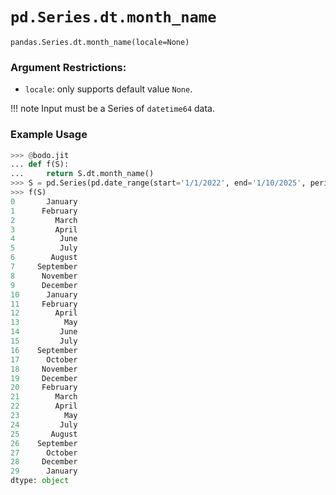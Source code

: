 # `pd.Series.dt.month_name`

`pandas.Series.dt.month_name(locale=None)`

### Argument Restrictions:
 * `locale`: only supports default value `None`.

!!! note
	Input must be a Series of `datetime64` data.

### Example Usage

``` py
>>> @bodo.jit
... def f(S):
...     return S.dt.month_name()
>>> S = pd.Series(pd.date_range(start='1/1/2022', end='1/10/2025', periods=30))
>>> f(S)
0       January
1      February
2         March
3         April
4          June
5          July
6        August
7     September
8      November
9      December
10      January
11     February
12        April
13          May
14         June
15         July
16    September
17      October
18     November
19     December
20     February
21        March
22        April
23          May
24         July
25       August
26    September
27      October
28     December
29      January
dtype: object
```

